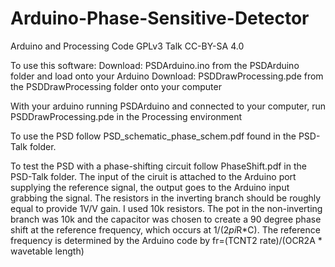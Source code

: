 Arduino-Phase-Sensitive-Detector
================================

Arduino and Processing Code GPLv3
Talk CC-BY-SA 4.0

To use this software:
  Download: PSDArduino.ino from the PSDArduino folder and load onto your Arduino
  Download: PSDDrawProcessing.pde from the PSDDrawProcessing folder onto your computer
  
With your arduino running PSDArduino and connected to your computer, run PSDDrawProcessing.pde in the Processing environment

To use the PSD follow PSD_schematic_phase_schem.pdf found in the PSD-Talk folder.

To test the PSD with a phase-shifting circuit follow PhaseShift.pdf in the PSD-Talk folder. The input of the ciruit is attached to the Arduino port supplying the reference signal, the output goes to the Arduino input grabbing the signal. The resistors in the inverting branch should be roughly equal to provide 1V/V gain. I used 10k resistors. The pot in the non-inverting branch was 10k and the capacitor was chosen to create a 90 degree phase shift at the reference frequency, which occurs at 1/(2*pi*R*C). The reference frequency is determined by the Arduino code by fr=(TCNT2 rate)/(OCR2A * wavetable length)
